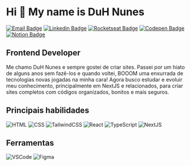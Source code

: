 # Hi 👋 My name is DuH Nunes

[![Email Badge](https://img.shields.io/badge/-duhnunes.dev@gmail.com-D14836?style=flat-square&labelColor=D14836&logo=gmail&logoColor=white&link=mailto:duhnunes.dev@gmail.com)](mailto:duhnunes.dev@gmail.com)
[![Linkedin Badge](https://img.shields.io/badge/-duhnunes-0077B5?style=flat-square&labelColor=0077B5&logo=linkedin&logoColor=white&link=https://linkedin.com/in/duhnunes/)](https://linkedin.com/in/duhnunes/)
[![Rocketseat Badge](https://img.shields.io/badge/-duhnunes-9956f6?style=flat-square&labelColor=9956f6&logo=rocket&logoColor=white&link=https://app.rocketseat.com.br/me/duhnunes)](https://app.rocketseat.com.br/me/duhnunes)
[![Codepen Badge](https://img.shields.io/badge/-duhnunes-262626?style=flat-square&labelColor=262626&logo=codepen&logoColor=white&link=https://codepen.io/DuH-Nunes)](https://codepen.io/DuH-Nunes)
[![Notion Badge](https://img.shields.io/badge/-duhnunes-2F3437?style=flat-square&labelColor=2F3437&logo=notion&logoColor=white&link=https://duhnunes.notion.site/1610bd79551d807a85cdc2e81cb79316?v=1610bd79551d806cafcd000ccbd3434a&pvs=4)](https://duhnunes.notion.site/1610bd79551d807a85cdc2e81cb79316?v=1610bd79551d806cafcd000ccbd3434a&pvs=4)

## Frontend Developer

Me chamo DuH Nunes e sempre gostei de criar sites.
Passei por um hiato de alguns anos sem fazê-los e quando voltei, BOOOM uma enxurrada de tecnologias novas jogadas na minha cara! Agora busco estudar e evoluir meu conhecimento, principalmente em NextJS e relacionados, para criar sites completos com códigos organizados, bonitos e mais seguros.

## Principais habilidades

![HTML](https://img.shields.io/badge/HTML5-E34F26?style=for-the-badge&logo=html5&logoColor=white)
![CSS](https://img.shields.io/badge/CSS3-1572B6?style=for-the-badge&logo=css3&logoColor=white)
![TailwindCSS](https://img.shields.io/badge/Tailwind_CSS-38B2AC?style=for-the-badge&logo=tailwind-css&logoColor=white)
![React](https://img.shields.io/badge/React-61DAFB?style=for-the-badge&logo=react&logoColor=black)
![TypeScript](https://img.shields.io/badge/TypeScript-007ACC?style=for-the-badge&logo=typescript&logoColor=white)
![NextJS](https://img.shields.io/badge/NextJS-000000?style=for-the-badge&logo=next.js&logoColor=white)

## Ferramentas

![VSCode](https://img.shields.io/badge/VS_Code-0078D4?style=for-the-badge&logo=visual-studio-code&logoColor=white)
![Figma](https://img.shields.io/badge/Figma-F24E1E?style=for-the-badge&logo=figma&logoColor=white)
